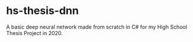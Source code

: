 # hs-thesis-dnn
A basic deep neural network made from scratch in C# for my High School Thesis Project in 2020. 
